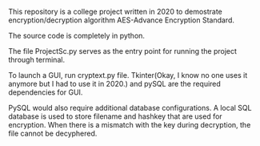 This repository is a college project written in 2020 to demostrate encryption/decryption algorithm AES-Advance Encryption Standard. 

The source code is completely in python.

The file ProjectSc.py serves as the entry point for running the project through terminal.

To launch a GUI, run cryptext.py file. Tkinter(Okay, I know no one uses it anymore but I had to use it in 2020.) and pySQL are the required dependencies for GUI. 


PySQL would also require additional database configurations.
A local SQL database is used to store filename and hashkey that are used for encryption. When there is a mismatch with the key during decryption, the file cannot be decyphered.
